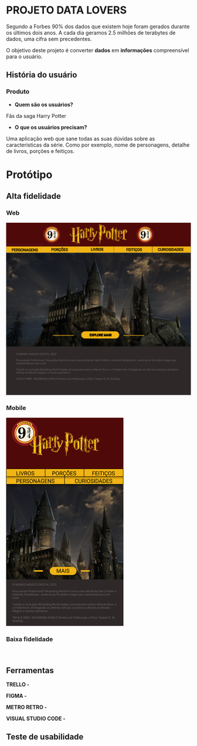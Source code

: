# PROJETO DATA LOVERS

Segundo a Forbes 90% dos dados que existem hoje foram gerados durante os últimos dois anos. A cada dia geramos 2.5 milhões de terabytes de dados, uma cifra sem precedentes.

O objetivo deste projeto é converter **dados** em **informações** compreensível para o usuário.
## História do usuário
### Produto
* **Quem são os usuários?**  

Fãs da saga Harry Potter  

* **O que os usuários precisam?**  

Uma aplicação web que sane todas as suas dúvidas sobre as caracteristicas da série. Como por exemplo, nome de personagens, detalhe de livros, porções e feitiços.
# Protótipo
## Alta fidelidade  

### Web
![Prototipo alta](src/Prototipo%20de%20alta.png)

### Mobile
![mobile](src/proto%20mobile.png)
### Baixa fidelidade
![]()
## Ferramentas

**TRELLO -**  

**FIGMA -**  

**METRO RETRO -**  

**VISUAL STUDIO CODE -**

## Teste de usabilidade
